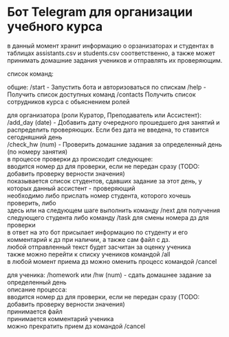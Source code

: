 # Бот Telegram для организации учебного курса
в данный момент хранит информацию о орзанизаторах и студентах в таблицах assistants.csv и students.csv соответственно, 
а также может принимать домашние задания учеников и отправлять их проверяющим. 

список команд:

общие:
/start - Запустить бота и авторизоваться по спискам
/help - Получить список доступных команд
/contacts Получить список сотрудников курса с обьяснением ролей

для организатора (роли Куратор, Преподаватель или Ассистент): \
/add_day (date) - Добавить дату очередного прошедшего дня занятий и распределить проверяющих. Если без дата не введена, то ставится сегодняшний день \
/check_hw (num) - Проверить домашние задания за определенный день (по номеру занятия) \
  в процессе проверки дз происходит следующее: \
  вводится номер дз для проверки, если не передан сразу (TODO: добавить проверку верности значения) \
  показывается список студентов, сдавших задание за этот день, у которых данный ассистент - проверяющий \
  необходимо либо прислать номер студента, которого хочешь проверить, либо \
  здесь или на следующем шаге выполнить команду /next для получения следующего студента либо команду /task для смены номера дз для проверки \
  в ответ на это бот присылает информацию по студенту и его комментарий к дз при наличии, а также сам файл с дз. \
  любой отправленный текст будет засчитан за оценку ученика \
  также можно перейти к списку учеников командой /all \
  в любой момент приема дз можно оменить процесс командой /cancel 

для ученика:
/homework или /hw (num) - сдать домашнее задание за определенный день \
описание процесса: \
вводится номер дз для проверки, если не передан сразу (TODO: добавить проверку верности значения) \
принимается файл \
принимается комментарий ученика \
можно прекратить прием дз командой /cancel 
  

